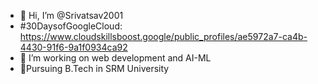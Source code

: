 - 👋 Hi, I’m @Srivatsav2001
- #30DaysofGoogleCloud: https://www.cloudskillsboost.google/public_profiles/ae5972a7-ca4b-4430-91f6-9a1f0934ca92
- 👀 I’m working on web development and AI-ML
- 🌱Pursuing B.Tech in SRM University


 

<!---
Srivatsav2001/Srivatsav2001 is a ✨ special ✨ repository because its `README.md` (this file) appears on your GitHub profile.
You can click the Preview link to take a look at your changes.
--->

